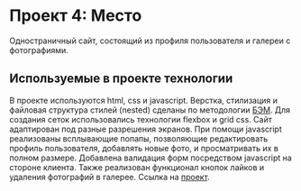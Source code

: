 # Проект 4: Место

Одностраничный сайт, состоящий из профиля пользователя и галереи с фотографиями.

## Используемые в проекте технологии
В проекте используются html, сss и javascript. Верстка, стилизация и файловая структура стилей (nested) сделаны по методологии [БЭМ](https://ru.bem.info/methodology/). Для создания сеток использовались технологии flexbox и grid css. Сайт адаптирован под разные разрешения экранов. При помощи javascript реализованы всплывающие попапы, позволяющие редактировать профиль пользователя, добавлять новые фото, и просматривать их в полном размере. Добавлена валидация форм посредством javascript на стороне клиента. Также реализован функционал кнопок лайков и удаления фотографий в галерее. Ссылка на [проект](https://threetattoo.github.io/mesto/index.html).
